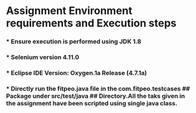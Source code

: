 # Assignment Environment requirements and Execution steps

### * Ensure execution is performed using JDK 1.8
### * Selenium version 4.11.0
### * Eclipse IDE Version: Oxygen.1a Release (4.7.1a) 

### * Directly run the fitpeo.java file in the com.fitpeo.testcases ## Package  under src/test/java ## Directory.All the taks given in the assignment have been scripted using single java class.
    
       
